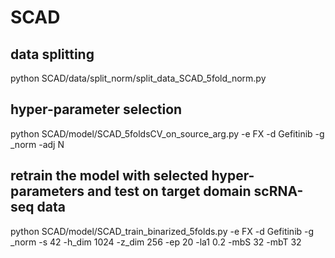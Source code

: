 # SCAD

## data splitting
python SCAD/data/split_norm/split_data_SCAD_5fold_norm.py

## hyper-parameter selection
python SCAD/model/SCAD_5foldsCV_on_source_arg.py -e FX -d Gefitinib -g _norm -adj N

## retrain the model with selected hyper-parameters and test on target domain scRNA-seq data
python SCAD/model/SCAD_train_binarized_5folds.py -e FX -d Gefitinib -g _norm -s 42 -h_dim 1024 -z_dim 256 -ep 20 -la1 0.2 -mbS 32 -mbT 32
